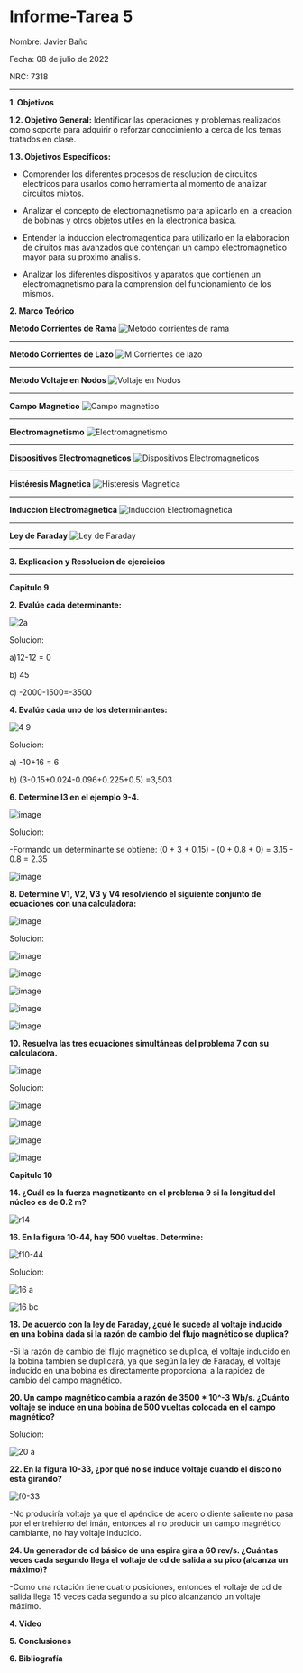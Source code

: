 # Informe-Tarea 5

Nombre: Javier Baño      

Fecha: 08 de julio de 2022

NRC: 7318

***
**1. Objetivos**

**1.2. Objetivo General:** Identificar las operaciones y problemas realizados como soporte para adquirir o reforzar conocimiento a cerca de los temas tratados en clase. 

**1.3. Objetivos Específicos:**

* Comprender los diferentes procesos de resolucion de circuitos electricos para usarlos como herramienta al momento de analizar circuitos mixtos.

* Analizar el concepto de electromagnetismo para aplicarlo en la creacion de bobinas y otros objetos utiles en la electronica basica.

* Entender la induccion electromagentica para utilizarlo en la elaboracion de ciruitos mas avanzados que contengan un campo electromagnetico mayor para su proximo analisis. 

* Analizar los diferentes dispositivos y aparatos que contienen un electromagnetismo para la comprension del funcionamiento de los mismos.

**2. Marco Teórico**

**Metodo Corrientes de Rama**
![Metodo corrientes de rama](https://user-images.githubusercontent.com/105677231/177655072-b53a4c07-ab91-4398-bce0-484022242e1b.JPG)

***

**Metodo Corrientes de Lazo**
![M Corrientes de lazo](https://user-images.githubusercontent.com/105677231/177655137-2501682d-1156-4d45-850f-b01817a19302.JPG)

***

**Metodo Voltaje en Nodos**
![Voltaje en Nodos](https://user-images.githubusercontent.com/105677231/177655174-c51c7c60-a297-404c-9870-5cccb10ac61f.JPG)

***

**Campo Magnetico**
![Campo magnetico](https://user-images.githubusercontent.com/105677231/177655201-a16218d6-01c2-4f3d-a027-5ae8b4f65ef5.JPG)

***

**Electromagnetismo**
![Electromagnetismo](https://user-images.githubusercontent.com/105677231/177655226-3ba23726-3e85-431e-a279-68cc164d24af.JPG)

***

**Dispositivos Electromagneticos**
![Dispositivos Electromagneticos](https://user-images.githubusercontent.com/105677231/177655251-28dfdc01-f467-484b-82f9-60eabd7e7adf.JPG)

***

**Histéresis Magnetica**
![Histeresis Magnetica](https://user-images.githubusercontent.com/105677231/177655279-d574912f-6781-4598-8ce9-9b62966a1e0a.JPG)

***

**Induccion Electromagnetica**
![Induccion Electromagnetica](https://user-images.githubusercontent.com/105677231/177655300-a88352fd-7879-45be-b13f-72ed9a80d89d.JPG)

***

**Ley de Faraday**
![Ley de Faraday](https://user-images.githubusercontent.com/105677231/177655322-334e7cd6-5b98-493a-aed2-fd4f68abd685.JPG)

***

**3. Explicacion y Resolucion de ejercicios**
***
**Capitulo 9**

**2. Evalúe cada determinante:**

![2a](https://user-images.githubusercontent.com/105677231/177866050-efc9d371-103d-42c3-93fc-cf665d0f59d5.JPG)

Solucion:

a)12-12 = 0

b) 45

c) -2000-1500=-3500

**4. Evalúe cada uno de los determinantes:**

![4 9](https://user-images.githubusercontent.com/105677231/177866231-088f6970-d372-4ed9-bcba-d0b4bb489969.JPG)

Solucion:

a) -10+16 = 6

b) (3-0.15+0.024-0.096+0.225+0.5) =3,503

**6. Determine I3 en el ejemplo 9-4.**

![image](https://user-images.githubusercontent.com/105677231/177866395-cdac551e-6ec4-4e30-8a3d-a3b04e868af0.png)

Solucion:

-Formando un determinante se obtiene: (0 + 3 + 0.15) - (0 + 0.8 + 0) = 3.15 - 0.8 = 2.35

![image](https://user-images.githubusercontent.com/105677231/177866561-79d2759f-6e1f-4c9f-b311-eb082364115d.png)

**8.  Determine V1, V2, V3 y V4 resolviendo el siguiente conjunto de ecuaciones con una calculadora:**

![image](https://user-images.githubusercontent.com/105677231/177866609-60477912-ecd3-4068-8d02-4e03d36206d9.png)

Solucion:

![image](https://user-images.githubusercontent.com/105677231/177866933-425db986-63ba-425c-a10c-56c8067a01e0.png)

![image](https://user-images.githubusercontent.com/105677231/177866965-6aa056ef-c743-4385-9a85-a3ca156ae568.png)

![image](https://user-images.githubusercontent.com/105677231/177866989-f9ae0309-e1db-45cd-bd39-dce06ac4a9eb.png)

![image](https://user-images.githubusercontent.com/105677231/177867013-f200803e-7bf4-4b61-a973-ec3b41d3d242.png)

![image](https://user-images.githubusercontent.com/105677231/177867104-76bdba36-f8a0-41aa-b84b-d0e90c90fb4d.png)

**10. Resuelva las tres ecuaciones simultáneas del problema 7 con su calculadora.**

![image](https://user-images.githubusercontent.com/105677231/177867175-d53727c7-86fd-4c13-8937-8ce7850a6834.png)

Solucion:

![image](https://user-images.githubusercontent.com/105677231/177867322-5aeade5a-eb8f-4a11-82b8-e1e86018c591.png)

![image](https://user-images.githubusercontent.com/105677231/177867359-3723ea25-cf4e-416c-a65b-d3ea43901103.png)

![image](https://user-images.githubusercontent.com/105677231/177867377-af97d6ec-021a-448c-b728-56d1f7a3a0bd.png)

![image](https://user-images.githubusercontent.com/105677231/177867418-10cdb9b4-262a-4eb7-a38f-ac576aa50c6a.png)





**Capitulo 10**

**14. ¿Cuál es la fuerza magnetizante en el problema 9 si la longitud del núcleo es de 0.2 m?**

![r14](https://user-images.githubusercontent.com/105677231/177788039-f43d59dd-01df-442f-a6f4-e0763f161f67.JPG)

**16. En la figura 10-44, hay 500 vueltas. Determine:**

![f10-44](https://user-images.githubusercontent.com/105677231/177788395-97396403-f816-4bbf-8e3c-a89e89412529.JPG)

Solucion:

![16 a](https://user-images.githubusercontent.com/105677231/177809374-b6834446-45e5-4842-9b72-cc4875e3ec53.JPG)

![16 bc](https://user-images.githubusercontent.com/105677231/177809390-c24d921f-36f6-4073-9d14-f8ca40599245.JPG)

**18. De acuerdo con la ley de Faraday, ¿qué le sucede al voltaje inducido en una bobina dada si la razón de cambio del flujo magnético se duplica?**

-Si la razón de cambio del flujo magnético se duplica, el voltaje inducido en la bobina también se duplicará, ya que según la ley de Faraday, el voltaje inducido en una bobina es directamente proporcional a la rapidez de cambio del campo magnético.

**20. Un campo magnético cambia a razón de 3500 * 10^-3 Wb/s. ¿Cuánto voltaje se induce en una bobina de 500 vueltas colocada en el campo magnético?**

Solucion:

![20 a](https://user-images.githubusercontent.com/105677231/177809940-1ed63d77-8741-49af-aa85-cf5035dbb9bd.JPG)

**22. En la figura 10-33, ¿por qué no se induce voltaje cuando el disco no está girando?**

![f0-33](https://user-images.githubusercontent.com/105677231/177810080-67d2304b-0488-4969-adf9-7a99b6a1771f.JPG)

-No produciría voltaje ya que el apéndice de acero o diente saliente no pasa por el entrehierro del imán, entonces al no producir un campo magnético cambiante, no hay voltaje inducido. 

**24. Un generador de cd básico de una espira gira a 60 rev/s. ¿Cuántas veces cada segundo llega el voltaje de cd de salida a su pico (alcanza un máximo)?**

-Como una rotación tiene cuatro posiciones, entonces el voltaje de cd de salida llega 15 veces cada segundo a su pico alcanzando un voltaje máximo. 

**4. Video**

**5. Conclusiones**

**6. Bibliografía**
